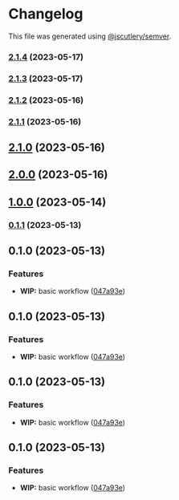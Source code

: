 # Changelog

This file was generated using [@jscutlery/semver](https://github.com/jscutlery/semver).

### [2.1.4](https://github.com/clayton-duarte/amalg/compare/yahoo-events-2.1.3...yahoo-events-2.1.4) (2023-05-17)

### [2.1.3](https://github.com/clayton-duarte/amalg/compare/yahoo-events-2.1.2...yahoo-events-2.1.3) (2023-05-17)

### [2.1.2](https://github.com/clayton-duarte/amalg/compare/yahoo-events-2.1.1...yahoo-events-2.1.2) (2023-05-16)

### [2.1.1](https://github.com/clayton-duarte/amalg/compare/yahoo-events-2.1.0...yahoo-events-2.1.1) (2023-05-16)

## [2.1.0](https://github.com/clayton-duarte/amalg/compare/yahoo-events-2.0.0...yahoo-events-2.1.0) (2023-05-16)

## [2.0.0](https://github.com/clayton-duarte/amalg/compare/yahoo-events-1.0.0...yahoo-events-2.0.0) (2023-05-16)

## [1.0.0](https://github.com/clayton-duarte/cpd/compare/yahoo-events-0.1.1...yahoo-events-1.0.0) (2023-05-14)

### [0.1.1](https://github.com/clayton-duarte/cpd/compare/yahoo-events-0.1.0...yahoo-events-0.1.1) (2023-05-13)

## 0.1.0 (2023-05-13)

### Features

- **WIP:** basic workflow ([047a93e](https://github.com/clayton-duarte/cpd/commit/047a93e4f6bf818b3ee087333d2264e81df82fe6))

## 0.1.0 (2023-05-13)

### Features

- **WIP:** basic workflow ([047a93e](https://github.com/clayton-duarte/cpd/commit/047a93e4f6bf818b3ee087333d2264e81df82fe6))

## 0.1.0 (2023-05-13)

### Features

- **WIP:** basic workflow ([047a93e](https://github.com/clayton-duarte/cpd/commit/047a93e4f6bf818b3ee087333d2264e81df82fe6))

## 0.1.0 (2023-05-13)

### Features

- **WIP:** basic workflow ([047a93e](https://github.com/clayton-duarte/cpd/commit/047a93e4f6bf818b3ee087333d2264e81df82fe6))
